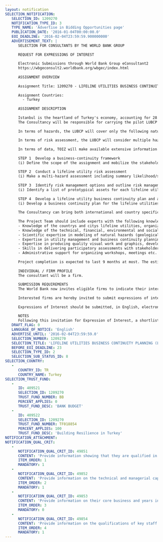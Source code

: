 ```yaml
---
layout: notification
SELECTION_NOTIFICATION: 
   SELECTION_ID: 1209270
   NOTIFICATION_TYPE_ID: 3
   TYPE_NAME: 'Advertise in Bidding Opportunities page'
   PUBLICATION_DATE: '2016-01-04T00:00:00.0'
   EOI_DEADLINE: '2016-02-04T23:59:59.900000000'
   ADVERTISEMENT_TEXT: |
      SELECTION FOR CONSULTANTS BY THE WORLD BANK GROUP
      
      REQUEST FOR EXPRESSIONS OF INTEREST
      
      Electronic Submissions through World Bank Group eConsultant2
      https://wbgeconsult2.worldbank.org/wbgec/index.html
      
      ASSIGNMENT OVERVIEW
      
      Assignment Title: 1209270 - LIFELINE UTILITIES BUSINESS CONTINUITY PLANNING (LUBCP)IN TUZLA, ISTANBUL
      
      Assignment Countries:
        - Turkey
      
      ASSIGNMENT DESCRIPTION
      
      Istanbul is the heartland of Turkey's economy, accounting for 28 % of the country's GDP, generating 38 % of the national industrial output and 44 % of its tax income and is the main import-export hub of the country. The Lifeline Utilities Business Continuity Planning (LUBCP) will carry a pilot study focusing on the lifeline utilities of Tuzla Organized Industrial Zone (TOIZ), including energy (electricity and natural gas), transport, water, waste water, drain water, and communication. The activity will also include a case study on one company located within the TOIZ to assess the cascading impact of basic service disruption on the supply-chain. The expected outputs are: (i) develop the first lifeline utility risk assessment and BCP for an OIZ management in Turkey, (ii) support ICI in promoting BCP among its numerous stakeholders, and (iii) develop a practical methodology and a best practice catalog that can be used by other OIZs.
      The Consultancy will be responsible for carrying the pilot LUBCP for the Istanbul Chamber of Industry. In order to achieve this, the Consultancy will manage the consultation process with stakeholders; facilitate discussions, organize and moderate workshops; collect data and conduct test and analyses; and, prepare draft and final documents for approval. 
      
      In terms of hazards, the LUBCP will cover only the following natural hazards: geological (earthquakes and landslides) and hydro meteorological (hail & storm, flood, extreme temperature, and sea level rise), including changes in normal patterns triggered by climate change. The LUBCP will use probabilistic hazard modeling for known hazards such as earthquake, flood, hail & storm, and susceptibility modeling for landslides and extreme temperature. Both current hazard profile and projections based on plausible hazard scenarios for 2050 and 2100 are expected in the scope of the Consultancy (RCP 4.5 and RCP 8.5 models will be used for climate change).
      
      In terms of risk assessment, the LUBCP will consider multiple hazards and will use exposure and vulnerability data at the extent available. The LUBCP will find the right balance between empiric judgment and scientific precision of findings, aiming an actionable product. The LUBCP will work at different scales using a system perspective and mapping and visualization will play an important role. For example, visualization of the topographic features and slope, the connections between the OIZ and the city utilities, and the impact of activities in the region and beyond are expected. In terms of risk management, the LUBCP will identify viable ex-ante and ex-post options, and consider how to connect explicit risk management strategies with the existing management process. 
      
      In terms of data, TOIZ will make available extensive information regarding the management and repair of its infrastructure. But construction plans for some of its infrastructure (communication, natural gas and water) is not available. The Consulting Firm can conduct a mix of analytical and physical (invasive) testing methods for these assets. Tuzla OIZ is also aware that some of the stress on its lifeline utilities may arise from their own practices (land use choices) as well as natural adverse events and is interested in learning more on findings and recommendations from that perspective.
      
      STEP 1  Develop a business-continuity framework 
      (i) Define the scope of the assignment and mobilize the stakeholders; (ii) Prepare a list of basic concepts & definitions for lifeline utilities business continuity planning and a classification/ranking methodology for the different sectors; (iii) Make a lifeline utility analysis for the OIZ including inventory of existing and planned assets, capacity and performance, visuals showing connections with the city, overview of existing legal framework and stakeholder mapping; (iv) Analyze the lifeline utility planning process and operational management lifecycle including decision-making process criteria, risk management indicators, etc.; and (v) Provide an overview of the supply-chain for the selected company and a map of flow, capacity, transport, etc.
      
      STEP 2  Conduct a lifeline utility risk assessment
      (i) Make a multi-hazard assessment including summary likelihood/severity tables; (ii) identify key vulnerability factors and review the existing adaptive capacity (structural and non-structural); (iii) Conduct a high-level risk assessment for functional disruption (physical damage) and operational performance (loss of competitiveness), including analytical and physical tests; (iv) conduct a SWOT (strengths, weaknesses, opportunities, threats) analysis for lifeline utility business continuity; and (v) assess the impact on the selected supply-chain including the cascading effects (estimation if needed).
      
      STEP 3  Identify risk management options and outline risk management strategies for lifeline utilities
      (i) Identify a list of prototypical assets for each lifeline utility (road, water storage tank, power distribution, etc.) and connect them with the most relevant hazards from the risk assessment; (ii) Identify clear risk management options (structural and non-structural) for these prototypes and a basis for comparison among options; and (iii) Provide an overview of various risk management strategies and approaches with a comparison of strategies based on various parameters.
      
      STEP 4  Develop a lifeline utility business continuity plan and an action plan for implementation
      (i) Develop a business continuity plan for the lifeline utilities with the OIZ management as the target audience; (ii) Develop an action plan and budget for its implementation (need for training, simulation exercise, periodic updates, etc.); and (iii) Develop a catalog of best practices for lifeline utilities based on the identified prototypes, showcasing national and international examples for risk management options and strategies.
      
      The Consultancy can bring both international and country specific experience and knowledge. The Consultancy Project team should include experts who have a solid understanding of Istanbuls city profile. The Consultancy team should have background information on potential stakeholders for LUBCP and should be able to combine country specific knowledge with international experience, especially with regards to the relevant legislation in the EU. This could be in the form of joint venture between international and national firms or simply through mixed teams.
      
      The Project Team should include experts with the following knowledge and skills:
      -	Knowledge of the countrys and citys lifeline utilities, organized industrial zones including strategies, stakeholders, assets and demand, 
      -	Knowledge of the technical, financial, environmental and social performance of OIZ and their lifeline utilities and how these are affected by various natural hazards, 
      -	Scientific expertise in modeling of natural hazards (geological and hydro meteorological, including climate change), their impacts and resilience, and in the appropriate use of data in decision-making, 
      -	Expertise in utility management and business continuity planning, preferably specifically related to lifeline utilities and organized industrial zones, 
      -	Expertise in producing quality visual work and graphics, develop and use GIS data and produce maps,
      -	Skills in delivering participatory assessments with stakeholders, 
      -	Administrative support for organizing workshops, meetings etc. 
      
      Project completion is expected to last 9 months at most. The estimated cost for this assignment is approximately 150,000 US$. 
      
      INDIVIDUAL / FIRM PROFILE
      The consultant will be a firm. 
      
      SUBMISSION REQUIREMENTS
      The World Bank now invites eligible firms to indicate their interest in providing the services.  Interested firms must provide information indicating that they are qualified to perform the services (brochures, description of similar assignments, experience in similar conditions, availability of appropriate skills among staff, etc. for firms; CV and cover letter for individuals).  Please note that the total size of all attachments should be less than 5MB.  Consultants may associate to enhance their qualifications.
      
      Interested firms are hereby invited to submit expressions of interest.
      
      Expressions of Interest should be submitted, in English, electronically through World Bank Group eTendering (https://wbgeconsult2.worldbank.org/wbgec/index.html)
      
      NOTES
      Following this invitation for Expression of Interest, a shortlist of qualified firms will be formally invited to submit proposals.  Shortlisting and selection will be subject to the availability of funding.
   DRAFT_FLAG: 0
   LANGUAGE_OF_NOTICE: 'English'
   ADVERTISE_UNTIL: '2016-02-04T23:59:59.0'
   SELECTION_NUMBER: 1209270
   SELECTION_TITLE: 'LIFELINE UTILITIES BUSINESS CONTINUITY PLANNING (LUBCP)IN TUZLA, ISTANBUL'
   BEFORE_EOI_DEADLINE: 23
   SELECTION_TYPE_ID: 2
   SELECTION_SUB_STATUS_ID: 8
SELECTION_COUNTRY: 
   - 
      COUNTRY_ID: TR
      COUNTRY_NAME: Turkey
SELECTION_TRUST_FUND: 
   - 
      ID: 409521
      SELECTION_ID: 1209270
      TRUST_FUND_NUMBER: BB
      PERCENT_APPLIES: 0
      TRUST_FUND_DESC: 'BANK BUDGET'
   - 
      ID: 409522
      SELECTION_ID: 1209270
      TRUST_FUND_NUMBER: TF018854
      PERCENT_APPLIES: 100
      TRUST_FUND_DESC: 'Building Resilience in Turkey'
NOTIFICATION_ATTACHMENT: 
NOTIFICATION_QUAL_CRIT: 
   - 
      NOTIFICATION_QUAL_CRIT_ID: 49851
      CONTENT: 'Provide information showing that they are qualified in the field of the assignment.'
      ITEM_ORDER: 1
      MANDATORY: 1
   - 
      NOTIFICATION_QUAL_CRIT_ID: 49852
      CONTENT: 'Provide information on the technical and managerial capabilities of the firm.'
      ITEM_ORDER: 2
      MANDATORY: 1
   - 
      NOTIFICATION_QUAL_CRIT_ID: 49853
      CONTENT: 'Provide information on their core business and years in business.'
      ITEM_ORDER: 3
      MANDATORY: 0
   - 
      NOTIFICATION_QUAL_CRIT_ID: 49854
      CONTENT: 'Provide information on the qualifications of key staff.'
      ITEM_ORDER: 4
      MANDATORY: 1
---
```

